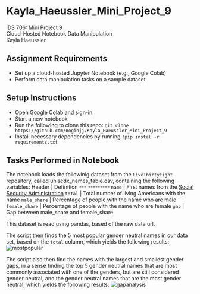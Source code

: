 # Kayla_Haeussler_Mini_Project_9

IDS 706: Mini Project 9  
Cloud-Hosted Notebook Data Manipulation  
Kayla Haeussler  

## Assignment Requirements
* Set up a cloud-hosted Jupyter Notebook (e.g., Google Colab)
* Perform data manipulation tasks on a sample dataset


## Setup Instructions
- Open Google Colab and sign-in
- Start a new notebook
- Run the following to clone this repo: 
```git clone https://github.com/nogibjj/Kayla_Haeussler_Mini_Project_9```
- Install necessary dependencies by running ```!pip instal -r requirements.txt```


## Tasks Performed in Notebook
The notebook loads the followinig dataset from the ```FiveThirtyEight``` repository, called unisedx_names_table.csv, containing the following variables: 
Header | Definition
---|---------
`name` | First names from the [Social Security Administration](http://www.ssa.gov/oact/babynames/limits.html)
`total` | Total number of living Americans with the name
`male_share` | Percentage of people with the name who are male
`female_share` | Percentage of people with the name who are female
`gap` | Gap between male_share and female_share

This dataset is read using pandas, based of the raw data url.  

The script then finds the 5 most popular gender neutral names in our data set, based on the ```total``` column, which yields the following results: 
![mostpopular](readme_images/mostpopular.png)  

The script also then find the names with the largest and smallest gender gaps, in a sense finding the top 5 gender neutral names that are most commonly associated with one of the genders, but are still considered gender neutral, and the gender neutral names that are the most gender neutral, which yields the following results: 
![gapanalysis](readme_images/gendergapanalysis.png)  

